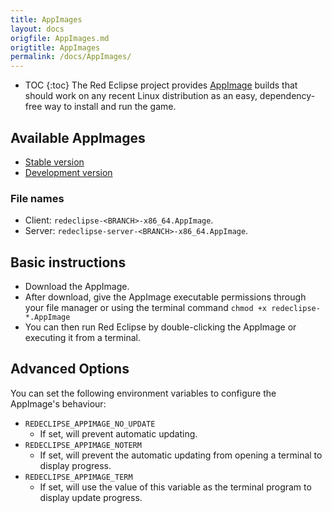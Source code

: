 ```yaml
---
title: AppImages
layout: docs
origfile: AppImages.md
origtitle: AppImages
permalink: /docs/AppImages/
---
```

* TOC
{:toc}
The Red Eclipse project provides [AppImage](https://appimage.org) builds that should work on any recent Linux distribution as an easy, dependency-free way to install and run the game.

## Available AppImages
* [Stable version](/appimage/stable)
* [Development version](/appimage/master)

### File names
* Client: `redeclipse-<BRANCH>-x86_64.AppImage`.
* Server: `redeclipse-server-<BRANCH>-x86_64.AppImage`.

## Basic instructions
* Download the AppImage.
* After download, give the AppImage executable permissions through your file manager or using the terminal command `chmod +x redeclipse-*.AppImage`
* You can then run Red Eclipse by double-clicking the AppImage or executing it from a terminal.

## Advanced Options
You can set the following environment variables to configure the AppImage's behaviour:
* `REDECLIPSE_APPIMAGE_NO_UPDATE`
  * If set, will prevent automatic updating.
* `REDECLIPSE_APPIMAGE_NOTERM`
  * If set, will prevent the automatic updating from opening a terminal to display progress.
* `REDECLIPSE_APPIMAGE_TERM`
  * If set, will use the value of this variable as the terminal program to display update progress.
